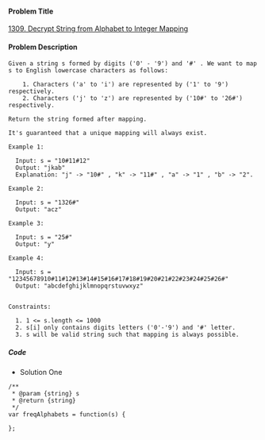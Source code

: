 #### Problem Title
[1309. Decrypt String from Alphabet to Integer Mapping](https://leetcode.com/problems/decrypt-string-from-alphabet-to-integer-mapping/)
#### Problem Description
```
Given a string s formed by digits ('0' - '9') and '#' . We want to map s to English lowercase characters as follows:

    1. Characters ('a' to 'i') are represented by ('1' to '9') respectively.
    2. Characters ('j' to 'z') are represented by ('10#' to '26#') respectively. 

Return the string formed after mapping.

It's guaranteed that a unique mapping will always exist.

Example 1:

  Input: s = "10#11#12"
  Output: "jkab"
  Explanation: "j" -> "10#" , "k" -> "11#" , "a" -> "1" , "b" -> "2".

Example 2:

  Input: s = "1326#"
  Output: "acz"

Example 3:

  Input: s = "25#"
  Output: "y"

Example 4:

  Input: s = "12345678910#11#12#13#14#15#16#17#18#19#20#21#22#23#24#25#26#"
  Output: "abcdefghijklmnopqrstuvwxyz"
 

Constraints:

  1. 1 <= s.length <= 1000
  2. s[i] only contains digits letters ('0'-'9') and '#' letter.
  3. s will be valid string such that mapping is always possible.
```

##### Code

- Solution One
```
/**
 * @param {string} s
 * @return {string}
 */
var freqAlphabets = function(s) {
    
};
```
